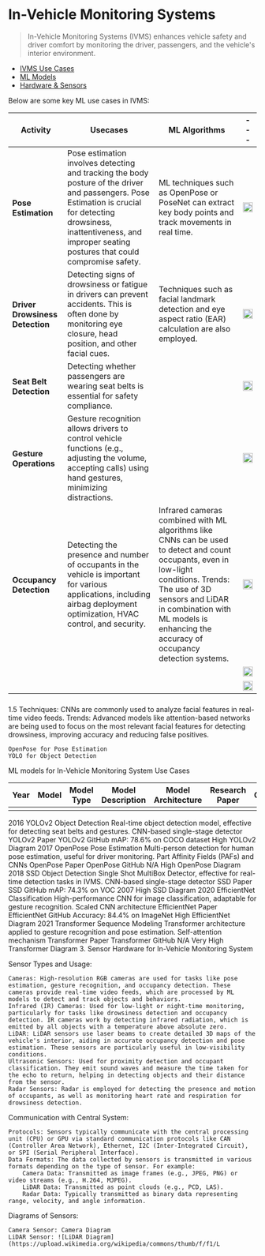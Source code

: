 # In-Vehicle Monitoring Systems 

> In-Vehicle Monitoring Systems (IVMS) enhances vehicle safety and driver comfort by monitoring the driver, passengers, and the vehicle's interior environment.

- [IVMS Use Cases]()
- [ML Models]()
- [Hardware & Sensors]()

Below are some key ML use cases in IVMS:

|Activity|Usecases|ML Algorithms|---|
|---|---|----|---|
|<h4>Pose Estimation</h4>|Pose estimation involves detecting and tracking the body posture of the driver and passengers. Pose Estimation is crucial for detecting drowsiness, inattentiveness, and improper seating postures that could compromise safety.|ML techniques such as OpenPose or PoseNet can extract key body points and track movements in real time.|<img src="https://i.ytimg.com/vi/UZqpqNsC84Y/maxresdefault.jpg" height="100%" width="100%" />|
|<h4>Driver Drowsiness Detection</h4>|Detecting signs of drowsiness or fatigue in drivers can prevent accidents. This is often done by monitoring eye closure, head position, and other facial cues.|Techniques such as facial landmark detection and eye aspect ratio (EAR) calculation are also employed.|<img src="https://i.ytimg.com/vi/UZqpqNsC84Y/maxresdefault.jpg" height="100%" width="100%" />|
|<h4>Seat Belt Detection</h4>|Detecting whether passengers are wearing seat belts is essential for safety compliance.||<img src="" height="100%" width="100%" />|
|<h4>Gesture Operations</h4>|Gesture recognition allows drivers to control vehicle functions (e.g., adjusting the volume, accepting calls) using hand gestures, minimizing distractions.||<img src="" height="100%" width="100%" />|
|<h4>Occupancy Detection</h4>|Detecting the presence and number of occupants in the vehicle is important for various applications, including airbag deployment optimization, HVAC control, and security.|Infrared cameras combined with ML algorithms like CNNs can be used to detect and count occupants, even in low-light conditions. Trends: The use of 3D sensors and LiDAR in combination with ML models is enhancing the accuracy of occupancy detection systems.|<img src="" height="100%" width="100%" />|
|<h4></h4>|||<img src="" height="100%" width="100%" />|
|<h4></h4>|||<img src="" height="100%" width="100%" />|

    
### 





### 
 

### 



### 



    

1.5 
    Techniques: CNNs are commonly used to analyze facial features in real-time video feeds. 
    Trends: Advanced models like attention-based networks are being used to focus on the most relevant facial features for detecting drowsiness, improving accuracy and reducing false positives.


    OpenPose for Pose Estimation
    YOLO for Object Detection

ML models for In-Vehicle Monitoring System Use Cases

|Year|Model|Model Type|Model Description|Model Architecture|Research Paper|Code|Benchmarks|
|---|---|---|---|---|---|---|---|
|||||||||

2016	YOLOv2	Object Detection	Real-time object detection model, effective for detecting seat belts and gestures.	CNN-based single-stage detector	YOLOv2 Paper	YOLOv2 GitHub	mAP: 78.6% on COCO dataset	High	YOLOv2 Diagram
2017	OpenPose	Pose Estimation	Multi-person detection for human pose estimation, useful for driver monitoring.	Part Affinity Fields (PAFs) and CNNs	OpenPose Paper	OpenPose GitHub	N/A	High	OpenPose Diagram
2018	SSD	Object Detection	Single Shot MultiBox Detector, effective for real-time detection tasks in IVMS.	CNN-based single-stage detector	SSD Paper	SSD GitHub	mAP: 74.3% on VOC 2007	High	SSD Diagram
2020	EfficientNet	Classification	High-performance CNN for image classification, adaptable for gesture recognition.	Scaled CNN architecture	EfficientNet Paper	EfficientNet GitHub	Accuracy: 84.4% on ImageNet	High	EfficientNet Diagram
2021	Transformer	Sequence Modeling	Transformer architecture applied to gesture recognition and pose estimation.	Self-attention mechanism	Transformer Paper	Transformer GitHub	N/A	Very High	Transformer Diagram
3. Sensor Hardware for In-Vehicle Monitoring System

Sensor Types and Usage:

    Cameras: High-resolution RGB cameras are used for tasks like pose estimation, gesture recognition, and occupancy detection. These cameras provide real-time video feeds, which are processed by ML models to detect and track objects and behaviors.
    Infrared (IR) Cameras: Used for low-light or night-time monitoring, particularly for tasks like drowsiness detection and occupancy detection. IR cameras work by detecting infrared radiation, which is emitted by all objects with a temperature above absolute zero.
    LiDAR: LiDAR sensors use laser beams to create detailed 3D maps of the vehicle's interior, aiding in accurate occupancy detection and pose estimation. These sensors are particularly useful in low-visibility conditions.
    Ultrasonic Sensors: Used for proximity detection and occupant classification. They emit sound waves and measure the time taken for the echo to return, helping in detecting objects and their distance from the sensor.
    Radar Sensors: Radar is employed for detecting the presence and motion of occupants, as well as monitoring heart rate and respiration for drowsiness detection.

Communication with Central System:

    Protocols: Sensors typically communicate with the central processing unit (CPU) or GPU via standard communication protocols like CAN (Controller Area Network), Ethernet, I2C (Inter-Integrated Circuit), or SPI (Serial Peripheral Interface).
    Data Formats: The data collected by sensors is transmitted in various formats depending on the type of sensor. For example:
        Camera Data: Transmitted as image frames (e.g., JPEG, PNG) or video streams (e.g., H.264, MJPEG).
        LiDAR Data: Transmitted as point clouds (e.g., PCD, LAS).
        Radar Data: Typically transmitted as binary data representing range, velocity, and angle information.

Diagrams of Sensors:

    Camera Sensor: Camera Diagram
    LiDAR Sensor: ![LiDAR Diagram](https://upload.wikimedia.org/wikipedia/commons/thumb/f/f1/L

